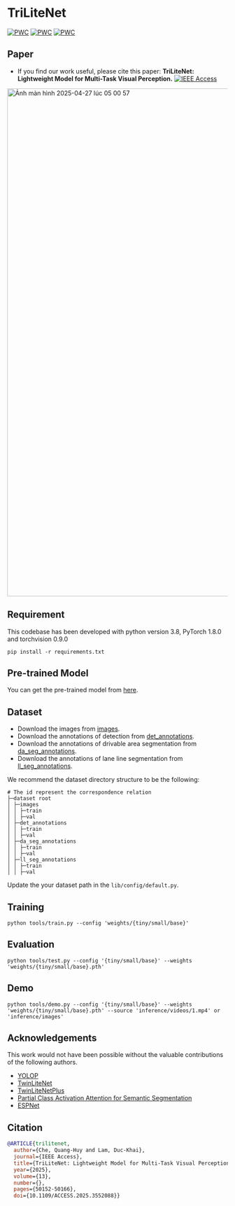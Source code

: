 # TriLiteNet

	
[![PWC](https://img.shields.io/endpoint.svg?url=https://paperswithcode.com/badge/trilitenet-lightweight-model-for-multi-task/traffic-object-detection-on-bdd100k-val)](https://paperswithcode.com/sota/traffic-object-detection-on-bdd100k-val?p=trilitenet-lightweight-model-for-multi-task)
[![PWC](https://img.shields.io/endpoint.svg?url=https://paperswithcode.com/badge/trilitenet-lightweight-model-for-multi-task/drivable-area-detection-on-bdd100k-val)](https://paperswithcode.com/sota/drivable-area-detection-on-bdd100k-val?p=trilitenet-lightweight-model-for-multi-task)
[![PWC](https://img.shields.io/endpoint.svg?url=https://paperswithcode.com/badge/trilitenet-lightweight-model-for-multi-task/lane-detection-on-bdd100k-val)](https://paperswithcode.com/sota/lane-detection-on-bdd100k-val?p=trilitenet-lightweight-model-for-multi-task)

## Paper

* If you find our work useful, please cite this paper: **TriLiteNet: Lightweight Model for Multi-Task Visual Perception.** [![IEEE Access](https://img.shields.io/badge/IEEE-Access)](https://ieeexplore.ieee.org/document/10930421)

<img width="1161" alt="Ảnh màn hình 2025-04-27 lúc 05 00 57" src="https://github.com/user-attachments/assets/b57d9590-b57d-475d-a93f-cfef960f9669" />


## Requirement

This codebase has been developed with python version 3.8, PyTorch 1.8.0 and torchvision 0.9.0

```setup
pip install -r requirements.txt
```



## Pre-trained Model
You can get the pre-trained model from <a href="https://drive.google.com/drive/folders/1wLZqemCxxzwiFeFUGY1zMaqcKoQLHFyK?usp=sharing">here</a>.


## Dataset
- Download the images from [images](https://bdd-data.berkeley.edu/).
- Download the annotations of detection from [det_annotations](https://drive.google.com/file/d/1Ge-R8NTxG1eqd4zbryFo-1Uonuh0Nxyl/view?usp=sharing). 
- Download the annotations of drivable area segmentation from [da_seg_annotations](https://drive.google.com/file/d/1xy_DhUZRHR8yrZG3OwTQAHhYTnXn7URv/view?usp=sharing). 
- Download the annotations of lane line segmentation from [ll_seg_annotations](https://drive.google.com/file/d/1lDNTPIQj_YLNZVkksKM25CvCHuquJ8AP/view?usp=sharing). 

We recommend the dataset directory structure to be the following:

```
# The id represent the correspondence relation
├─dataset root
│ ├─images
│ │ ├─train
│ │ ├─val
│ ├─det_annotations
│ │ ├─train
│ │ ├─val
│ ├─da_seg_annotations
│ │ ├─train
│ │ ├─val
│ ├─ll_seg_annotations
│ │ ├─train
│ │ ├─val
```

Update the your dataset path in the `lib/config/default.py`.

## Training

```shell
python tools/train.py --config 'weights/{tiny/small/base}'
```
## Evaluation

```shell
python tools/test.py --config '{tiny/small/base}' --weights 'weights/{tiny/small/base}.pth'
```
## Demo

```shell
python tools/demo.py --config '{tiny/small/base}' --weights 'weights/{tiny/small/base}.pth' --source 'inference/videos/1.mp4' or 'inference/images'
```


## Acknowledgements

This work would not have been possible without the valuable contributions of the following authors.


* [YOLOP](https://github.com/hustvl/YOLOP)
* [TwinLiteNet](https://github.com/chequanghuy/TwinLiteNet)
* [TwinLiteNetPlus](https://github.com/chequanghuy/TwinLiteNetPlus)
* [Partial Class Activation Attention for Semantic Segmentation](https://github.com/lsa1997/PCAA)
* [ESPNet](https://github.com/sacmehta/ESPNet)

## Citation

```BibTeX
@ARTICLE{trilitenet,
  author={Che, Quang-Huy and Lam, Duc-Khai},
  journal={IEEE Access}, 
  title={TriLiteNet: Lightweight Model for Multi-Task Visual Perception}, 
  year={2025},
  volume={13},
  number={},
  pages={50152-50166},
  doi={10.1109/ACCESS.2025.3552088}}

```

